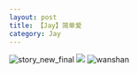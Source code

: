 ```yaml
---
layout: post
title: 【Jay】简单爱
category: Jay
---
```

![story_new_final](http://rjbwi03xh.hd-bkt.clouddn.com/img/story_new_final_0322.png)
![](http://rjbwd52rw.hd-bkt.clouddn.com/img/simple-220623-1.jpg)
![wanshan](http://rjbwi03xh.hd-bkt.clouddn.com/img/wanshan.png)





  




